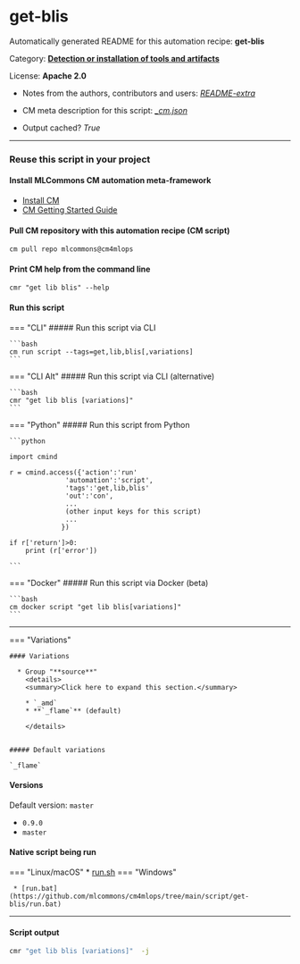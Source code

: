 # get-blis
Automatically generated README for this automation recipe: **get-blis**

Category: **[Detection or installation of tools and artifacts](..)**

License: **Apache 2.0**

* Notes from the authors, contributors and users: [*README-extra*](https://github.com/mlcommons/cm4mlops/tree/main/script/get-blis/README-extra.md)

* CM meta description for this script: *[_cm.json](https://github.com/mlcommons/cm4mlops/tree/main/script/get-blis/_cm.json)*
* Output cached? *True*

---
### Reuse this script in your project

#### Install MLCommons CM automation meta-framework

* [Install CM](https://docs.mlcommons.org/ck/install)
* [CM Getting Started Guide](https://docs.mlcommons.org/ck/getting-started/)

#### Pull CM repository with this automation recipe (CM script)

```cm pull repo mlcommons@cm4mlops```

#### Print CM help from the command line

````cmr "get lib blis" --help````

#### Run this script

=== "CLI"
    ##### Run this script via CLI

    ```bash
    cm run script --tags=get,lib,blis[,variations] 
    ```
=== "CLI Alt"
    ##### Run this script via CLI (alternative)


    ```bash
    cmr "get lib blis [variations]" 
    ```

=== "Python"
    ##### Run this script from Python


    ```python

    import cmind

    r = cmind.access({'action':'run'
                  'automation':'script',
                  'tags':'get,lib,blis'
                  'out':'con',
                  ...
                  (other input keys for this script)
                  ...
                 })

    if r['return']>0:
        print (r['error'])

    ```


=== "Docker"
    ##### Run this script via Docker (beta)

    ```bash
    cm docker script "get lib blis[variations]" 
    ```
___

=== "Variations"


    #### Variations

      * Group "**source**"
        <details>
        <summary>Click here to expand this section.</summary>

        * `_amd`
        * **`_flame`** (default)

        </details>


    ##### Default variations

    `_flame`
#### Versions
Default version: `master`

* `0.9.0`
* `master`

#### Native script being run
=== "Linux/macOS"
     * [run.sh](https://github.com/mlcommons/cm4mlops/tree/main/script/get-blis/run.sh)
=== "Windows"

     * [run.bat](https://github.com/mlcommons/cm4mlops/tree/main/script/get-blis/run.bat)
___
#### Script output
```bash
cmr "get lib blis [variations]"  -j
```